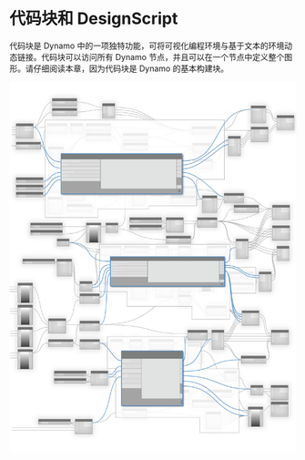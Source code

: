 # 代码块和 DesignScript

代码块是 Dynamo 中的一项独特功能，可将可视化编程环境与基于文本的环境动态链接。代码块可以访问所有 Dynamo 节点，并且可以在一个节点中定义整个图形。请仔细阅读本章，因为代码块是 Dynamo 的基本构建块。 

![](../images/8-1/CodeBlocks-01.jpg)

